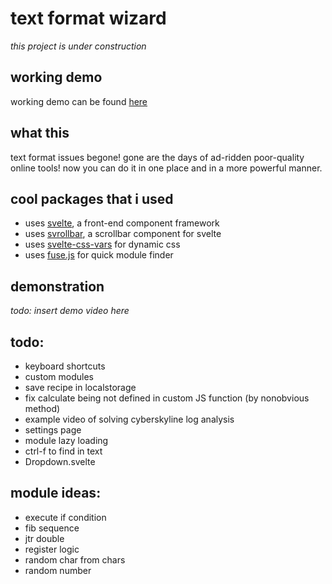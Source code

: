 # text format wizard

*this project is under construction*

## working demo

working demo can be found [here](https://quasar.name/text-format-wizard/)

## what this

text format issues begone!
gone are the days of ad-ridden poor-quality online tools! now you can do it in one place and in a more powerful manner.

## cool packages that i used

- uses [svelte](https://svelte.dev/), a front-end component framework
- uses [svrollbar](https://github.com/daylilyfield/svrollbar), a scrollbar component for svelte
- uses [svelte-css-vars](https://github.com/kaisermann/svelte-css-vars) for dynamic css
- uses [fuse.js](https://fusejs.io/) for quick module finder

## demonstration

*todo: insert demo video here*

## todo:

- keyboard shortcuts
- custom modules
- save recipe in localstorage
- fix calculate being not defined in custom JS function (by nonobvious method)
- example video of solving cyberskyline log analysis
- settings page
- module lazy loading
- ctrl-f to find in text
- Dropdown.svelte

## module ideas:
- execute if condition
- fib sequence
- jtr double
- register logic
- random char from chars
- random number
